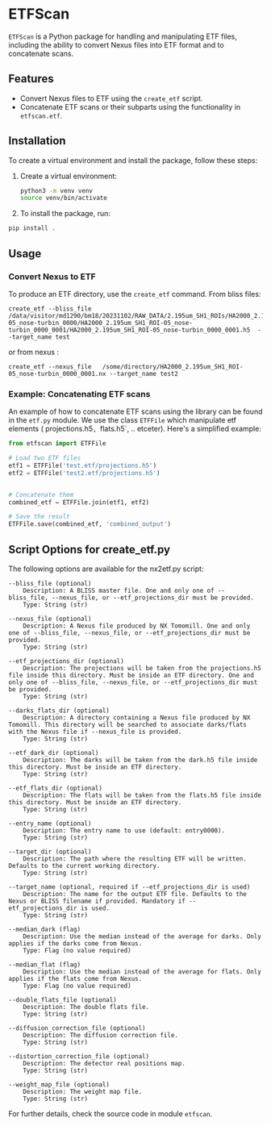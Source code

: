 # ETFScan

`ETFScan` is a Python package for handling and manipulating ETF files, including the ability to convert Nexus files into ETF format and to concatenate scans.

## Features

- Convert Nexus files to ETF using the `create_etf` script.
- Concatenate ETF scans or their subparts using the functionality in `etfscan.etf`.

## Installation


To create a virtual environment and install the package, follow these steps:

1. Create a virtual environment:

   ```bash
   python3 -m venv venv
   source venv/bin/activate
   ```


2. To install the package, run:

```bash
pip install .
```

## Usage

### Convert Nexus to ETF

To produce an ETF directory, use the `create_etf` command. From bliss files:

```
create_etf --bliss_file   /data/visitor/md1290/bm18/20231102/RAW_DATA/2.195um_SH1_ROIs/HA2000_2.195um_SH1_ROI-05_nose-turbin_0000/HA2000_2.195um_SH1_ROI-05_nose-turbin_0000_0001/HA2000_2.195um_SH1_ROI-05_nose-turbin_0000_0001.h5  --target_name test

```

or from nexus :

```
create_etf --nexus_file   /some/directory/HA2000_2.195um_SH1_ROI-05_nose-turbin_0000_0001.nx --target_name test2

```




### Example: Concatenating ETF scans

An example of how to concatenate ETF scans using the library can be found in the `etf.py` module. We use the class `ETFFile` which manipulate etf elements ( projections.h5`, `flats.h5`, .. etceter). Here's a simplified example:

```python
from etfscan import ETFFile

# Load two ETF files
etf1 = ETFFile('test.etf/projections.h5')
etf2 = ETFFile('test2.etf/projections.h5')


# Concatenate them
combined_etf = ETFFile.join(etf1, etf2)

# Save the result
ETFFile.save(combined_etf, 'combined_output')
```


## Script Options for create_etf.py

The following options are available for the nx2etf.py script:

    --bliss_file (optional)
        Description: A BLISS master file. One and only one of --bliss_file, --nexus_file, or --etf_projections_dir must be provided.
        Type: String (str)

    --nexus_file (optional)
        Description: A Nexus file produced by NX Tomomill. One and only one of --bliss_file, --nexus_file, or --etf_projections_dir must be provided.
        Type: String (str)

    --etf_projections_dir (optional)
        Description: The projections will be taken from the projections.h5 file inside this directory. Must be inside an ETF directory. One and only one of --bliss_file, --nexus_file, or --etf_projections_dir must be provided.
        Type: String (str)

    --darks_flats_dir (optional)
        Description: A directory containing a Nexus file produced by NX Tomomill. This directory will be searched to associate darks/flats with the Nexus file if --nexus_file is provided.
        Type: String (str)

    --etf_dark_dir (optional)
        Description: The darks will be taken from the dark.h5 file inside this directory. Must be inside an ETF directory.
        Type: String (str)

    --etf_flats_dir (optional)
        Description: The flats will be taken from the flats.h5 file inside this directory. Must be inside an ETF directory.
        Type: String (str)

    --entry_name (optional)
        Description: The entry name to use (default: entry0000).
        Type: String (str)

    --target_dir (optional)
        Description: The path where the resulting ETF will be written. Defaults to the current working directory.
        Type: String (str)

    --target_name (optional, required if --etf_projections_dir is used)
        Description: The name for the output ETF file. Defaults to the Nexus or BLISS filename if provided. Mandatory if --etf_projections_dir is used.
        Type: String (str)

    --median_dark (flag)
        Description: Use the median instead of the average for darks. Only applies if the darks come from Nexus.
        Type: Flag (no value required)

    --median_flat (flag)
        Description: Use the median instead of the average for flats. Only applies if the flats come from Nexus.
        Type: Flag (no value required)

    --double_flats_file (optional)
        Description: The double flats file.
        Type: String (str)

    --diffusion_correction_file (optional)
        Description: The diffusion correction file.
        Type: String (str)

    --distortion_correction_file (optional)
        Description: The detector real positions map.
        Type: String (str)

    --weight_map_file (optional)
        Description: The weight map file.
        Type: String (str)

For further details, check the source code in module `etfscan`.
